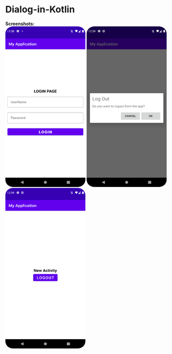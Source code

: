 # Dialog-in-Kotlin<br>
<b>Screenshots: </b><br>
<img src="images/ss1.png" width=250 height=500>
<img src="images/ss2.png" width=250 height=500>
<img src="images/ss3.png" width=250 height=500>

